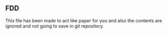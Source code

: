 ## FDD

This file has been made to act like paper for you and also the contents are ignored and not going to save in git
repository.